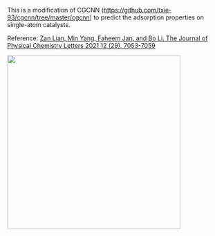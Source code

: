 This is a modification of CGCNN (https://github.com/txie-93/cgcnn/tree/master/cgcnn) to predict the adsorption properties on single-atom catalysts.

Reference: [Zan Lian, Min Yang, Faheem Jan, and Bo Li. The Journal of Physical Chemistry Letters 2021 12 (29), 7053-7059](https://pubs.acs.org/doi/10.1021/acs.jpclett.1c00927?ref=PDF)

<a href="url"><img src="https://github.com/user-attachments/assets/654e7150-bdbc-4920-8941-8b09bdb4ef12" align="centre" height="400" ></a>

